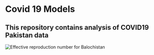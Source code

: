 # Covid 19 Models
## This repository contains analysis of COVID19 Pakistan data

![Effective reproduction number for Balochistan](https://github.com/fk03983/Covid19Models/blob/master/pakistan_data/Predictions/Balochistan.png)